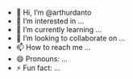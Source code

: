 - 👋 Hi, I’m @arthurdanto
- 👀 I’m interested in ...
- 🌱 I’m currently learning ...
- 💞️ I’m looking to collaborate on ...
- 📫 How to reach me ...
- 😄 Pronouns: ...
- ⚡ Fun fact: ...

<!---
arthurdanto/arthurdanto is a ✨ special ✨ repository because its `README.md` (this file) appears on your GitHub profile.
You can click the Preview link to take a look at your changes.
--->
